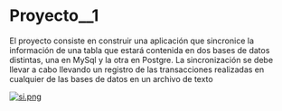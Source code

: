 # Proyecto__1
El proyecto consiste en construir una aplicación que sincronice la información de una tabla que estará
contenida en dos bases de datos distintas, una en MySql y la otra en Postgre. La sincronización se debe llevar a cabo
llevando un registro de las transacciones realizadas en cualquier de las bases de datos en un archivo de texto


[![si.png](https://i.postimg.cc/KvdC61nc/si.png)](https://postimg.cc/6yfHR5jF)

